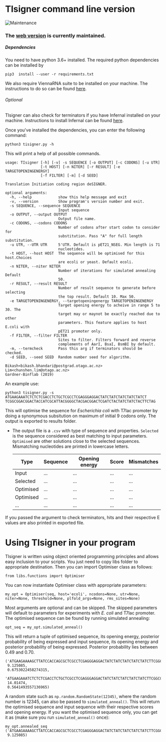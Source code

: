 
# TIsigner command line version

![Maintenance](https://img.shields.io/badge/Maintained%3F-no-red.svg)
### The [web version](https://github.com/Gardner-BinfLab/TISIGNER-ReactJS) is currently maintained. 

##### Dependencies
You need to have python 3.6+ installed. The required python dependencies can be installed by

```pip3  install --user -r requirements.txt ```

We also require ViennaRNA suite to be installed on your machine. The instructions to do so can be found [here](https://www.tbi.univie.ac.at/RNA/documentation.html#install).
###### Optional
TIsigner can also check for terminators if you have Infernal installed on your machine. Instructions to install Infernal can be found [here](http://eddylab.org/infernal/).

Once you've installed the dependencies, you can enter the following command:

```python3 tisigner.py -h```

This will print a help of all possible commands. 
```
usage: TIsigner [-h] [-v] -s SEQUENCE [-o OUTPUT] [-c CODONS] [-u UTR]
                [-t HOST] [-n NITER] [-r RESULT] [-e TARGETOPENINGENERGY]
                [-f FILTER] [-m] [-d SEED]

Translation Initiation coding region deSIGNER.

optional arguments:
  -h, --help            show this help message and exit
  -v, --version         Show program's version number and exit.
  -s SEQUENCE, --sequence SEQUENCE
                        Input sequence
  -o OUTPUT, --output OUTPUT
                        Output file name.
  -c CODONS, --codons CODONS
                        Number of codons after start codon to consider for
                        substitution. Pass "A" for full length substitution.
  -u UTR, --UTR UTR     5'UTR. Default is pET21_NSEG. Min length is 71
                        nucleotides.
  -t HOST, --host HOST  The sequence will be optimised for this host.Choices
                        are ecoli or yeast. Default ecoli.
  -n NITER, --niter NITER
                        Number of iterations for simulated annealing Default
                        50.
  -r RESULT, --result RESULT
                        Number of result sequence to generate before selecting
                        the top result. Default 10. Max 50.
  -e TARGETOPENINGENERGY, --targetopeningenergy TARGETOPENINGENERGY
                        Target opening energy to acheive in range 5 to 30. The
                        target may or maynot be exactly reached due to other
                        parameters. This feature applies to host E.coli with
                        pET21 promoter only.
  -f FILTER, --filter FILTER
                        Sites to filter. Filters forward and reverse
                        complements of AarI, BsaI, BsmBI by default.
  -m, --termcheck       Pass this arg if terminators should be checked.
  -d SEED, --seed SEED  Random number seed for algorithm.

Bikash<bikash.bhandari@postgrad.otago.ac.nz> Lim<chunshen.lim@otago.ac.nz>
Gardner-Binflab (2019)
```

An example use:

```python3 tisigner.py -s ATGAAGAAATCTCTCTCGACCTCTGCTCGCCTCGAGGGAGGACTATCTATCTATCTATCTATCT```
```TCGGCGGACGGACTACCATCGCATTACGGGGCTACGACGGACTCGATCTACTATCTATCTACTTCTAG```

This will optimise the sequence for *Escherichia coli* with T7lac promoter by doing a synonymous subsitution on maximum of initial 9 codons only. The output is exported to results folder.


 - The output file is a ```.csv``` with type of sequence and properties. ```Selected``` is the sequence considered as best matching to input parameters. ```Optimised``` are other solutions close to the selected sequences. Mismatching nucleotides are printed in lowercase letters.
 
    | Type | Sequence | Opening energy | Score | Mismatches|
    | ------ | ------ | ------ | ------ | ------ |
    | Input | ... | ... | ... | ... |
    | Selected | ... | ... | ... | ... |
    | Optimised | ... | ... | ... | ... |
    | Optimised | ... | ... | ... | ... |
    | ... | ... | ... | ... | ... |
    
If you passed the argument to check terminators, hits and their respective E values are also printed in exported file. 
    
# Using TIsigner in your program
TIsigner is written using object oriented programming principles and allows easy inclusion to your scripts. You just need to copy libs folder to appropriate destination. Then you can import Optimiser class as follows:

```from libs.functions import Optimiser```

You can now instantiate Optimiser class with appropriate parameters:

```my_opt = Optimiser(seq, host='ecoli', ncodons=None, utr=None, niter=None, threshold=None, plfold_args=None, rms_sites=None)```

Most arguments are optional and can be skipped. The skipped parameters will default to parameters for experiments with *E. coli* and T7lac promoter. The optimised sequence can be found by running simulated annealing:

```opt_seq = my_opt.simulated_anneal()```

This will return a tuple of optimised sequence, its opening energy, posterior probability of being expressed and input sequence, its opening energy and posterior probability of being expressed. Posterior probability lies between 0.49 and 0.70. 
```
('ATGAAGAAAAGCTTATCCACCAGCGCTCGCCTCGAGGGAGGACTATCTATCTATCTATCTATCTTCGGCGGACGGACTACCATCGCATTACGGGGCTACGACGGACTCGATCTACTATCTATCTACTTCTAG',
 9.125085,
 0.6753022458274315,
 'ATGAAGAAATCTCTCTCGACCTCTGCTCGCCTCGAGGGAGGACTATCTATCTATCTATCTATCTTCGGCGGACGGACTACCATCGCATTACGGGGCTACGACGGACTCGATCTACTATCTATCTACTTCTAG',
 14.01474,
 0.5641493557136965)
 ```

A random state such as ```np.random.RandomState(12345)```, where the random number is 12345, can also be passed to ```simulated_anneal()```. This will return the optimised sequence and input sequence with their respective scores and opening energy. If you want the optimised sequence only, you can get it as (make sure you run ```simulated_anneal()``` once):

```
my_opt.annealed_seq
('ATGAAGAAAAGCTTATCCACCAGCGCTCGCCTCGAGGGAGGACTATCTATCTATCTATCTATCTTCGGCGGACGGACTACCATCGCATTACGGGGCTACGACGGACTCGATCTACTATCTATCTACTTCTAG',
 9.125085)
```
